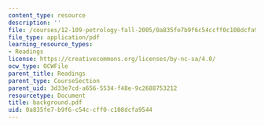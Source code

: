 ```yaml
---
content_type: resource
description: ''
file: /courses/12-109-petrology-fall-2005/0a835fe7b9f6c54ccff0c108dcfa9544_background.pdf
file_type: application/pdf
learning_resource_types:
- Readings
license: https://creativecommons.org/licenses/by-nc-sa/4.0/
ocw_type: OCWFile
parent_title: Readings
parent_type: CourseSection
parent_uid: 3d33e7cd-a656-5534-f48e-9c2688753212
resourcetype: Document
title: background.pdf
uid: 0a835fe7-b9f6-c54c-cff0-c108dcfa9544
---
```

